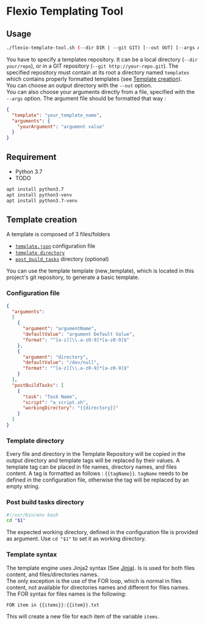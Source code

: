 # Flexio Templating Tool

## Usage
```bash
./flexio-template-tool.sh (--dir DIR | --git GIT) [--out OUT] [--args ARGS]
```
You have to specify a templates repository. It can be a local directory (`--dir your/repo`), or in a GIT repository (`--git http://your-repo.git`).
The specified repository must contain at its root a directory named `templates` which contains properly formatted templates (see  [Template creation](#template-creation)).  
You can choose an output directory with the `--out` option.  
You can also choose your arguments directly from a file, specified with the `--args` option.
The argument file should be formatted that way :
```json
{
  "template": "your_template_name",
  "arguments": {
    "yourArgument": "argument value"
  }
}
```

## Requirement
* Python 3.7  
* TODO

```bash
apt install python3.7
apt install python3-venv
apt install python3.7-venv
```

## Template creation
A template is composed of 3 files/folders
* [`template.json`](#configuration-file) configuration file
* [`template directory`](#template-directory) 
* [`post_build_tasks`](#post-build-tasks-directory) directory (optional)

You can use the template template (new_template), which is located in this project's git repository, to generate a basic template.

### Configuration file
```json
{
  "arguments":
  [
    {
      "argument": "argumentName",
      "defaultValue": "argument Default Value",
      "format": "^[a-z][\\.a-z0-9]*[a-z0-9]$"
    },
    {
      "argument": "directory",
      "defaultValue": "/dev/null",
      "format": "^[a-z][\\.a-z0-9]*[a-z0-9]$"
    }
  ],
  "postBuildTasks": [
    {
      "task": "Task Name",
      "script": "a_script.sh",
      "workingDirectory": "{{directory}}"
    }
  ]
}

```
### Template directory
Every file and directory in the Template Repository will be copied in the output directory and template tags will be replaced by their values.
A template tag can be placed in file names, directory names, and files content. A tag is formatted as follows :
`{{tagName}}`. `tagName` needs to be defined in the configuration file, otherwise the tag will be replaced by an empty string. 

### Post build tasks directory
```bash
#!/usr/bin/env bash
cd "$1"
```
The expected working directory, defined in the configuration file is provided as argument. Use `cd "$1"` to set it as working directory.

### Template syntax
The template engine uses Jinja2 syntax (See [Jinja](jinja.pocoo.org/docs)). Is is used for both files content, and files/directories names.  
The only exception is the use of the FOR loop, which is normal in files content, not available for directories names and different for files names. 
The FOR syntax for files names is the following:
```
FOR item in {{items}}:{{item}}.txt
``` 
This will create a new file for each item of the variable `items`.